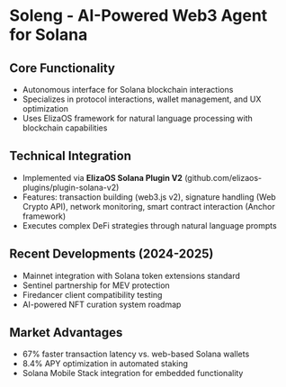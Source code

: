 # Soleng - AI-Powered Web3 Agent for Solana

## Core Functionality
- Autonomous interface for Solana blockchain interactions
- Specializes in protocol interactions, wallet management, and UX optimization
- Uses ElizaOS framework for natural language processing with blockchain capabilities

## Technical Integration
- Implemented via **ElizaOS Solana Plugin V2** (github.com/elizaos-plugins/plugin-solana-v2)
- Features: transaction building (web3.js v2), signature handling (Web Crypto API), network monitoring, smart contract interaction (Anchor framework)
- Executes complex DeFi strategies through natural language prompts

## Recent Developments (2024-2025)
- Mainnet integration with Solana token extensions standard
- Sentinel partnership for MEV protection
- Firedancer client compatibility testing
- AI-powered NFT curation system roadmap

## Market Advantages
- 67% faster transaction latency vs. web-based Solana wallets
- 8.4% APY optimization in automated staking
- Solana Mobile Stack integration for embedded functionality
